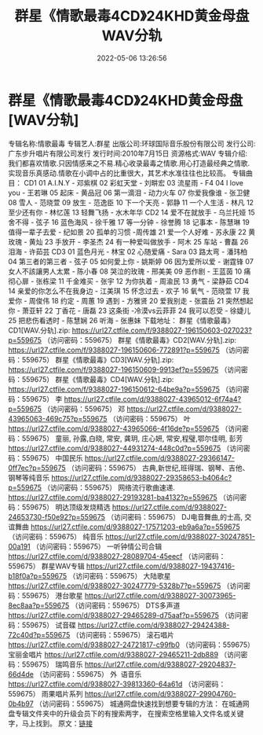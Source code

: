 ﻿---
title: 群星《情歌最毒4CD》24KHD黄金母盘WAV分轨
date: 2022-05-06 13:26:56
categories: WAV车载音乐、镜像
tags: 华语中文
---
# 群星《情歌最毒4CD》24KHD黄金母盘[WAV分轨]

专辑名称:情歌最毒
专辑艺人:群星
出版公司:环球国际音乐股份有限公司
发行公司:广东步升唱片有限公司发行
发行时间:2010年7月15日
资源格式:WAV
专辑介绍:
我们都喜欢情歌.只因情感来之不易.精心收录最毒之情歌.用心打造最经典之情歌.实现音乐真感动.情歌在小调中占的比重很大，其艺术水准往往也比较高。
专辑曲目：
CD1
01 A.I.N.Y - 邓紫棋
02 彩虹天堂 - 刘畊宏
03 流星雨 - F4
04 I love you - 王若琳
05 起床 - 黄品冠
06 第一滴泪 - 动力火车
07 你爱我像谁 - 张卫健
08 雪人 - 范晓萱
09 放生 - 范逸臣
10 下一个天亮 - 郭静
11 一个人生活 - 林凡
12 至少还有你 - 林忆莲
13 轻舞飞扬 - 水木年华
CD2
14 爱不在就放手 - 乌兰托娅
15 舍不得 - 弦子
16 蓝色海风 - 徐千雅
17 等一分钟 - 徐誉腾
18 记事本 - 陈慧琳
19 值得一辈子去爱 - 纪如景
20 孤单的习惯 -周传雄
21 爱一个人好难 - 苏永康
22 黄玫瑰 - 黄灿
23 手放开 - 李圣杰
24 有一种爱叫做放手 - 阿木
25 车站 - 曹磊
26 泪海 - 许茹芸
CD3
01 蓝色月光 - 林宝
02 心随爱痛 - Sara
03 路太弯 - 潘玮柏
04 第三者的第三者 - 弦子
05 如何愛上你 - 姚斯婷
06 因为爱所以爱 - 谢霆锋
07 女人不該讓男人太累 - 陈小春
08 哭泣的玫瑰 - 邢美美
09 恶作剧 - 王蓝茵
10 痛彻心扉 - 张栋梁
11 千金难买 - 张宇
12 为你执着 - 周渝民
13 勇气 - 梁静茹
CD4
14 亲爱的你怎么不在我身边 - 江美琪
15 怀念过去 - 欢子
16 氧气 - 范晓萱
17 我爱你 - 周俊伟
18 约定 - 周蕙
19 遇到 - 方雅贤
20 爱我别走 - 张震岳
21 突然想起你 - 萧亚轩
22 丁香花 - 唐磊
23 这条街 -冷漠vs云菲菲
24 我可以忍受 - 徐婕儿
25 把悲伤看透时 - 陈慧娴
26 听海 - 张惠妹
下载地址：
群星《情歌最毒》CD1[WAV.分轨].zip: https://url27.ctfile.com/f/9388027-196150603-027023?p=559675
（访问密码：559675）
群星《情歌最毒》CD2[WAV.分轨].zip: https://url27.ctfile.com/f/9388027-196150606-772891?p=559675
（访问密码：559675）
群星《情歌最毒》CD3[WAV.分轨].zip: https://url27.ctfile.com/f/9388027-196150609-9913ef?p=559675
（访问密码：559675）
群星《情歌最毒》CD4[WAV.分轨].zip: https://url27.ctfile.com/f/9388027-196150612-64be9a?p=559675
（访问密码：559675）
李
https://url27.ctfile.com/d/9388027-43965012-6f74a4?p=559675
（访问密码：559675）
邓
https://url27.ctfile.com/d/9388027-43965063-469c75?p=559675
（访问密码：559675）
叶
https://url27.ctfile.com/d/9388027-43965066-4f16de?p=559675
（访问密码：559675）
童丽, 孙露,白晓, 常安, 龚玥, 庄心妍, 常安,程璧,鄂尔佳明, 彭芳
https://url27.ctfile.com/d/9388027-44931274-448c0d?p=559675
（访问密码：559675）
中国民乐
https://url27.ctfile.com/d/9388027-29366147-0ff7ec?p=559675
（访问密码：559675）
古典,新世纪,班得瑞、钢琴、吉他、钢琴等纯音乐
https://url27.ctfile.com/d/9388027-29358653-b4064c?p=559675
（访问密码：559675）
网络流行歌曲速递.
https://url27.ctfile.com/d/9388027-29193281-ba4132?p=559675
（访问密码：559675）
明达顶级发烧精选
https://url27.ctfile.com/d/9388027-24653730-f50e92?p=559675
（访问密码：559675）
DJ电音舞曲,的士高, 交谊舞曲
https://url27.ctfile.com/d/9388027-17571203-eb9a6a?p=559675
（访问密码：559675）
纯音乐
https://url27.ctfile.com/d/9388027-30247851-00a191
（访问密码：559675）
一听钟情公司合辑
https://url27.ctfile.com/d/9388027-28089704-45eecf
（访问密码：559675）
群星WAV专辑
https://url27.ctfile.com/d/9388027-19437416-b18f0a?p=559675
（访问密码：559675）
大陆歌星
https://url27.ctfile.com/d/9388027-30247779-5328b7?p=559675
（访问密码：559675）
港台歌星
https://url27.ctfile.com/d/9388027-30073965-8ec8aa?p=559675
（访问密码：559675）
DTS多声道
https://url27.ctfile.com/d/9388027-29465289-d75aaf?p=559675
（访问密码：559675）
试音碟
https://url27.ctfile.com/d/9388027-29424388-72c40d?p=559675
（访问密码：559675）
滚石唱片
https://url27.ctfile.com/d/9388027-24721817-c99fb0
（访问密码：559675）
宝丽金唱片
https://url27.ctfile.com/d/9388027-29465211-2db889
（访问密码：559675）
瑞鸣音乐
https://url27.ctfile.com/d/9388027-29204837-66d4de
（访问密码：559675）
外  语音乐
https://url27.ctfile.com/d/9388027-39813360-64a61d
（访问密码：559675）
雨果唱片系列
https://url27.ctfile.com/d/9388027-29904760-0b4b97
（访问密码：559675）
城通网盘快速找到想要专辑的方法：
在城通网盘专辑文件夹中的升级会员下的有搜索两字，
在搜索空格里输入文件名或关键字，马上找到。
原文：[链接](https://blog.sina.com.cn/s/blog_1647c7e7601030x39.html)